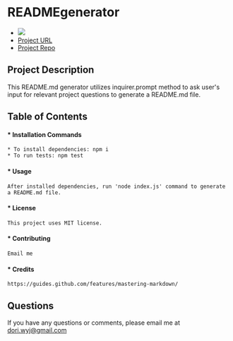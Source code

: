 # **READMEgenerator**

- <img src="https://raster.shields.io/badge/license-MIT-green.png">
- [Project URL](https://github.com/doriwang/READMEgenerator/blob/master/README.md)
- [Project Repo](https://github.com/doriwang/READMEgenerator)

## **Project Description**

This README.md generator utilizes inquirer.prompt method to ask user's input for relevant project questions to generate a README.md file.

## **Table of Contents**

#### \* Installation Commands

    * To install dependencies: npm i
    * To run tests: npm test

#### \* Usage

    After installed dependencies, run 'node index.js' command to generate a README.md file.

#### \* License

    This project uses MIT license.

#### \* Contributing

    Email me

#### \* Credits

    https://guides.github.com/features/mastering-markdown/

## Questions

If you have any questions or comments, please email me at dori.wyj@gmail.com
